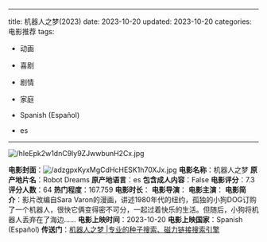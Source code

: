 
---
title: 机器人之梦(2023)
date: 2023-10-20
updated: 2023-10-20
categories: 电影推荐
tags:

- 动画
- 喜剧
- 剧情
- 家庭

- Spanish (Español)
- es
---

<img src="https://image.tmdb.org/t/p/original/hIeEpk2w1dnC9ly9ZJwwbunH2Cx.jpg" alt="/hIeEpk2w1dnC9ly9ZJwwbunH2Cx.jpg" title="/hIeEpk2w1dnC9ly9ZJwwbunH2Cx.jpg">

**电影封面**：<img src="https://image.tmdb.org/t/p/w200/adzgpxKyxMgCdHcHESK1h70XJx.jpg" alt="/adzgpxKyxMgCdHcHESK1h70XJx.jpg" title="/adzgpxKyxMgCdHcHESK1h70XJx.jpg">
**电影名称**：机器人之梦
**原产地片名**：Robot Dreams
**原产地语言**：es
**包含成人内容**：False
**电影评分**：7.3
**评分人数**：64
**热门程度**：167.759
**电影时长**：
**电影导演**：
**电影主演**：
**电影简介**：影片改编自Sara Varon的漫画，讲述1980年代的纽约，孤独的小狗DOG订购了一个机器人，很快它俩变得密不可分，一起过着快乐的生活。但随后，小狗将机器人丢弃在了海边……
**电影上映时间**：2023-10-20
**电影上映国家**：Spanish (Español)
**传送门**：[机器人之梦 |专业的种子搜索、磁力链接搜索引擎](https://movie.amd794.com:2083/?search=Robot%20Dreams&ordering=&mode=match_phrase&page_size=10&page=1)


